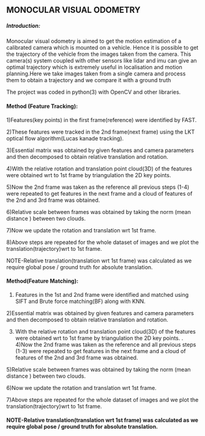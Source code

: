 ## MONOCULAR VISUAL ODOMETRY


##### Introduction:

Monocular visual odometry is aimed to get the motion estimation of a calibrated camera which is mounted on a vehicle. Hence it is possible to get the trajectory of the vehicle from the images taken from the camera.
This camera(s) system coupled with other sensors like lidar and imu can give an optimal trajectory which is extremely useful in localisation and motion planning.Here we take images taken from a single camera and process them to obtain a trajectory and we compare it with a ground truth

The project was coded in python(3) with OpenCV and other libraries.

#### Method (Feature Tracking):

1)Features(key points) in the first frame(reference) were identified by FAST.

2)These features were tracked in the 2nd frame(next frame) using the LKT optical flow algorithm(Lucas kanade tracking).

3)Essential matrix was obtained by given features and camera parameters and then decomposed to obtain relative translation and rotation.

4)With the relative rotation and translation point cloud(3D) of the features were obtained wrt to 1st frame by triangulation the 2D key points.

5)Now the 2nd frame was taken as the reference all previous steps (1-4) were repeated to get features in the next frame and a cloud of features of the 2nd and 3rd frame was obtained.

6)Relative scale between frames was obtained by taking the norm (mean distance ) between two clouds.

7)Now we update the rotation and translation wrt 1st frame.

8)Above steps are repeated for the whole dataset of images and we plot the translation(trajectory)wrt to 1st frame.

NOTE-Relative translation(translation wrt 1st frame) was calculated as we require global pose / ground truth for absolute translation.

#### Method(Feature Matching):
1) Features in the 1st and 2nd frame were identified and matched using SIFT and Brute force matching(BF) along with KNN.

2)Essential matrix was obtained by given features and camera parameters and then decomposed to obtain relative translation and rotation.

3) With the relative rotation and translation point cloud(3D) of the features were obtained wrt to 1st frame by triangulation the 2D key points.
.
4)Now the 2nd frame was taken as the reference and all previous steps (1-3) were repeated to get features in the next frame and a cloud of features of the 2nd and 3rd frame was obtained.

5)Relative scale between frames was obtained by taking the norm (mean distance ) between two clouds.

6)Now we update the rotation and translation wrt 1st frame.

7)Above steps are repeated for the whole dataset of images and we plot the translation(trajectory)wrt to 1st frame.


#### NOTE-Relative translation(translation wrt 1st frame) was calculated as we require global pose / ground truth for absolute translation.
